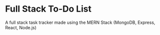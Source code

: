 # Full Stack To-Do List
 A full stack task tracker made using the MERN Stack (MongoDB, Express, React, Node.js)
